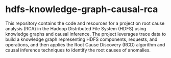 # hdfs-knowledge-graph-causal-rca

This repository contains the code and resources for a project on root cause analysis (RCA) in the Hadoop Distributed File System (HDFS) using knowledge graphs and causal inference. The project leverages trace data to build a knowledge graph representing HDFS components, requests, and operations, and then applies the Root Cause Discovery (RCD) algorithm and causal inference techniques to identify the root causes of anomalies.